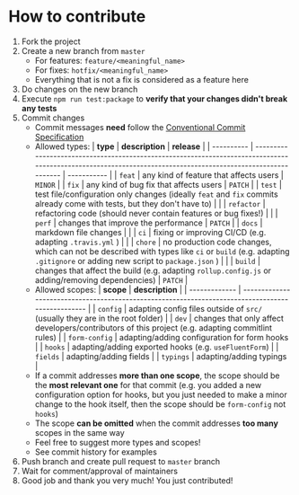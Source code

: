 # How to contribute

1. Fork the project
2. Create a new branch from `master`
    - For features: `feature/<meaningful_name>`
    - For fixes: `hotfix/<meaningful_name>`
    - Everything that is not a fix is considered as a feature here
3. Do changes on the new branch
4. Execute `npm run test:package` to **verify that your changes didn't break any tests**
5. Commit  changes
    - Commit messages **need** follow the [Conventional Commit Specification](https://www.conventionalcommits.org/)
    - Allowed types:
        | **type**   | **description**                                                                                                                                              | **release** |
        | ---------- | ------------------------------------------------------------------------------------------------------------------------------------------------------------ | ----------- |
        | `feat`     | any kind of feature that affects users                                                                                                                       | `MINOR`     |
        | `fix`      | any kind of bug fix that affects users                                                                                                                       | `PATCH`     |
        | `test`     | test file/configuration only changes (ideally `feat`  and `fix`  commits already come with tests, but they don't have to)                                    |             |
        | `refactor` | refactoring code (should never contain features or bug fixes!)                                                                                               |             |
        | `perf`     | changes that improve the performance                                                                                                                         | `PATCH`     |
        | `docs`     | markdown file changes                                                                                                                                        |             |
        | `ci`       | fixing or improving CI/CD (e.g. adapting `.travis.yml` )                                                                                                     |             |
        | `chore`    | no production code changes, which can not be described with types like `ci` or `build` (e.g. adapting `.gitignore`  or adding new script to `package.json` ) |             |
        | `build`    | changes that affect the build (e.g. adapting `rollup.config.js`  or adding/removing dependencies)                                                            | `PATCH`     |
    - Allowed scopes:
        | **scope**     | **description**                                                                                   |
        | ------------- | ------------------------------------------------------------------------------------------------- |
        | `config`      | adapting config files outside of `src/` (usually they are in the root folder)                     |
        | `dev`         | changes that only affect developers/contributors of this project (e.g. adapting commitlint rules) |
        | `form-config` | adapting/adding configuration for form hooks                                                      |
        | `hooks`       | adapting/adding exported hooks (e.g. `useFluentForm`)                                             |
        | `fields`      | adapting/adding fields                                                                            |
        | `typings`     | adapting/adding typings                                                                           |
    - If a commit addresses **more than one scope**, the scope should be the **most relevant one** for that commit (e.g. you added a new configuration option for hooks, but you just needed to make a minor change to the hook itself, then the scope should be `form-config` not `hooks`)
    - The scope **can be omitted** when the commit addresses **too many** scopes in the same way
    - Feel free to suggest more types and scopes!
    - See commit history for examples
6. Push branch and create pull request to `master` branch
7. Wait for comment/approval of maintainers
8. Good job and thank you very much! You just contributed!
